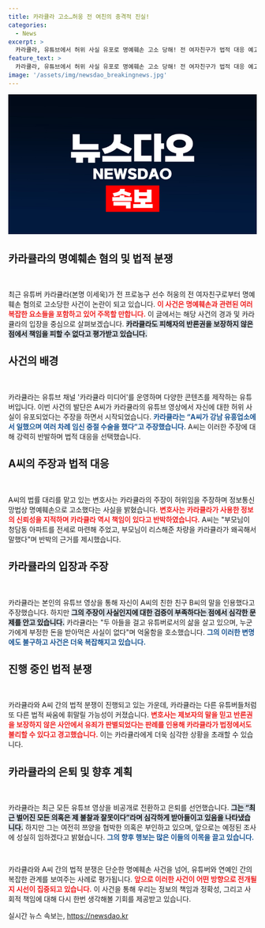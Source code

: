 ```yaml
---
title: 카라큘라 고소…허웅 전 여친의 충격적 진실!
categories:
  - News
excerpt: >
  카라큘라, 유튜브에서 허위 사실 유포로 명예훼손 고소 당해! 전 여자친구가 법적 대응 예고하며 물증 공개, 의혹은 커져가고… 협박 논란 이후 회생 불능 상태로 빠진 카라큘라의 향후 행보는?
feature_text: >
  카라큘라, 유튜브에서 허위 사실 유포로 명예훼손 고소 당해! 전 여자친구가 법적 대응 예고하며 물증 공개, 의혹은 커져가고… 협박 논란 이후 회생 불능 상태로 빠진 카라큘라의 향후 행보는?
image: '/assets/img/newsdao_breakingnews.jpg'
---
```


<p><img src="/assets/img/newsdao_breakingnews.jpg" alt="ontimetimes 속보" /></p>

<h2 data-ke-size="size26">카라큘라의 명예훼손 혐의 및 법적 분쟁</h2>

<p data-ke-size="size16">&nbsp;</p>

<p>최근 유튜버 카라큘라(본명 이세욱)가 전 프로농구 선수 허웅의 전 여자친구로부터 명예훼손 혐의로 고소당한 사건이 논란이 되고 있습니다. <b><span style="color: #ee2323;">이 사건은 명예훼손과 관련된 여러 복잡한 요소들을 포함하고 있어 주목할 만합니다.</span></b> 이 글에서는 해당 사건의 경과 및 카라큘라의 입장을 중심으로 살펴보겠습니다. <b><span style="background-color: #21538527;">카라큘라도 피해자의 반론권을 보장하지 않은 점에서 책임을 피할 수 없다고 평가받고 있습니다.</span></b> </p>

<h2 data-ke-size="size26">사건의 배경</h2>

<p data-ke-size="size16">&nbsp;</p>

<p>카라큘라는 유튜브 채널 '카라큘라 미디어'를 운영하며 다양한 콘텐츠를 제작하는 유튜버입니다. 이번 사건의 발단은 A씨가 카라큘라의 유튜브 영상에서 자신에 대한 허위 사실이 유포되었다는 주장을 하면서 시작되었습니다. <b><span style="color: #1a5490;">카라큘라는 “A씨가 강남 유흥업소에서 일했으며 여러 차례 임신 중절 수술을 했다”고 주장했습니다.</span></b> A씨는 이러한 주장에 대해 강력히 반발하며 법적 대응을 선택했습니다.</p>

<h2 data-ke-size="size26">A씨의 주장과 법적 대응</h2>

<p data-ke-size="size16">&nbsp;</p>

<p>A씨의 법률 대리를 맡고 있는 변호사는 카라큘라의 주장이 허위임을 주장하며 정보통신망법상 명예훼손으로 고소했다는 사실을 밝혔습니다. <b><span style="color: #ee2323;">변호사는 카라큘라가 사용한 정보의 신뢰성을 지적하며 카라큘라 역시 책임이 있다고 반박하였습니다.</span></b> A씨는 "부모님이 청담동 아파트를 전세로 마련해 주었고, 부모님이 리스해준 차량을 카라큘라가 왜곡해서 말했다"며 반박의 근거를 제시했습니다.</p>

<h2 data-ke-size="size26">카라큘라의 입장과 주장</h2>

<p data-ke-size="size16">&nbsp;</p>

<p>카라큘라는 본인의 유튜브 영상을 통해 자신이 A씨의 친한 친구 B씨의 말을 인용했다고 주장했습니다. 하지만 <b><span style="background-color: #21538527;">그의 주장이 사실인지에 대한 검증이 부족하다는 점에서 심각한 문제를 안고 있습니다.</span></b> 카라큘라는 "두 아들을 걸고 유튜버로서의 삶을 살고 있으며, 누군가에게 부정한 돈을 받아먹은 사실이 없다"며 억울함을 호소했습니다. <b><span style="color: #1a5490;">그의 이러한 변명에도 불구하고 사건은 더욱 복잡해지고 있습니다.</span></b></p>

<h2 data-ke-size="size26">진행 중인 법적 분쟁</h2>

<p data-ke-size="size16">&nbsp;</p>

<p>카라큘라와 A씨 간의 법적 분쟁이 진행되고 있는 가운데, 카라큘라는 다른 유튜버들처럼 또 다른 법적 싸움에 휘말릴 가능성이 커졌습니다. <b><span style="color: #ee2323;">변호사는 제보자의 말을 믿고 반론권을 보장하지 않은 사안에서 유죄가 판별되었다는 판례를 인용해 카라큘라가 법정에서도 불리할 수 있다고 경고했습니다.</span></b> 이는 카라큘라에게 더욱 심각한 상황을 초래할 수 있습니다. </p>

<h2 data-ke-size="size26">카라큘라의 은퇴 및 향후 계획</h2>

<p data-ke-size="size16">&nbsp;</p>

<p>카라큘라는 최근 모든 유튜브 영상을 비공개로 전환하고 은퇴를 선언했습니다. <b><span style="background-color: #21538527;">그는 “최근 벌어진 모든 의혹은 제 불찰과 잘못이다”라며 심각하게 받아들이고 있음을 나타냈습니다.</span></b> 하지만 그는 여전히 쯔양을 협박한 의혹은 부인하고 있으며, 앞으로는 예정된 조사에 성실히 임하겠다고 밝혔습니다. <b><span style="color: #1a5490;">그의 향후 행보는 많은 이들의 이목을 끌고 있습니다.</span></b></p>

<p data-ke-size="size16">&nbsp;</p>

<p>카라큘라와 A씨 간의 법적 분쟁은 단순한 명예훼손 사건을 넘어, 유튜버와 연예인 간의 복잡한 관계를 보여주는 사례로 평가됩니다. <b><span style="color: #ee2323;">앞으로 이러한 사건이 어떤 방향으로 전개될지 시선이 집중되고 있습니다.</span></b> 이 사건을 통해 우리는 정보의 책임과 정확성, 그리고 사회적 책임에 대해 다시 한번 생각해볼 기회를 제공받고 있습니다.</p>
실시간 뉴스 속보는, <a href="https://newsdao.kr" rel="dofollow">https://newsdao.kr</a>


